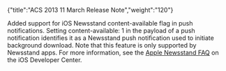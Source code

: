 {"title":"ACS 2013 11 March Release Note","weight":"120"}

Added support for iOS Newsstand content-available flag in push notifications. Setting content-available: 1 in the payload of a push notification identifies it as a Newsstand push notification used to initiate background download. Note that this feature is only supported by Newsstand apps. For more information, see the [Apple Newsstand FAQ](http://developer.apple.com/library/ios/#technotes/tn2280/_index.html) on the iOS Developer Center.
